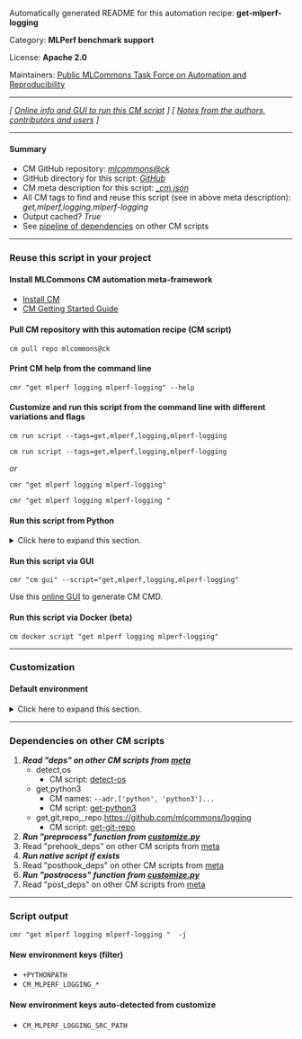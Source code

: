 Automatically generated README for this automation recipe: **get-mlperf-logging**

Category: **MLPerf benchmark support**

License: **Apache 2.0**

Maintainers: [Public MLCommons Task Force on Automation and Reproducibility](https://github.com/mlcommons/ck/blob/master/docs/taskforce.md)

---
*[ [Online info and GUI to run this CM script](https://access.cknowledge.org/playground/?action=scripts&name=get-mlperf-logging,c9830dc6f87b4dc6) ] [ [Notes from the authors, contributors and users](README-extra.md) ]*

---
#### Summary

* CM GitHub repository: *[mlcommons@ck](https://github.com/mlcommons/ck/tree/dev/cm-mlops)*
* GitHub directory for this script: *[GitHub](https://github.com/mlcommons/ck/tree/dev/cm-mlops/script/get-mlperf-logging)*
* CM meta description for this script: *[_cm.json](_cm.json)*
* All CM tags to find and reuse this script (see in above meta description): *get,mlperf,logging,mlperf-logging*
* Output cached? *True*
* See [pipeline of dependencies](#dependencies-on-other-cm-scripts) on other CM scripts


---
### Reuse this script in your project

#### Install MLCommons CM automation meta-framework

* [Install CM](https://access.cknowledge.org/playground/?action=install)
* [CM Getting Started Guide](https://github.com/mlcommons/ck/blob/master/docs/getting-started.md)

#### Pull CM repository with this automation recipe (CM script)

```cm pull repo mlcommons@ck```

#### Print CM help from the command line

````cmr "get mlperf logging mlperf-logging" --help````

#### Customize and run this script from the command line with different variations and flags

`cm run script --tags=get,mlperf,logging,mlperf-logging`

`cm run script --tags=get,mlperf,logging,mlperf-logging `

*or*

`cmr "get mlperf logging mlperf-logging"`

`cmr "get mlperf logging mlperf-logging " `


#### Run this script from Python

<details>
<summary>Click here to expand this section.</summary>

```python

import cmind

r = cmind.access({'action':'run'
                  'automation':'script',
                  'tags':'get,mlperf,logging,mlperf-logging'
                  'out':'con',
                  ...
                  (other input keys for this script)
                  ...
                 })

if r['return']>0:
    print (r['error'])

```

</details>


#### Run this script via GUI

```cmr "cm gui" --script="get,mlperf,logging,mlperf-logging"```

Use this [online GUI](https://cKnowledge.org/cm-gui/?tags=get,mlperf,logging,mlperf-logging) to generate CM CMD.

#### Run this script via Docker (beta)

`cm docker script "get mlperf logging mlperf-logging" `

___
### Customization

#### Default environment

<details>
<summary>Click here to expand this section.</summary>

These keys can be updated via `--env.KEY=VALUE` or `env` dictionary in `@input.json` or using script flags.


</details>

___
### Dependencies on other CM scripts


  1. ***Read "deps" on other CM scripts from [meta](https://github.com/mlcommons/ck/tree/dev/cm-mlops/script/get-mlperf-logging/_cm.json)***
     * detect,os
       - CM script: [detect-os](https://github.com/mlcommons/ck/tree/master/cm-mlops/script/detect-os)
     * get,python3
       * CM names: `--adr.['python', 'python3']...`
       - CM script: [get-python3](https://github.com/mlcommons/ck/tree/master/cm-mlops/script/get-python3)
     * get,git,repo,_repo.https://github.com/mlcommons/logging
       - CM script: [get-git-repo](https://github.com/mlcommons/ck/tree/master/cm-mlops/script/get-git-repo)
  1. ***Run "preprocess" function from [customize.py](https://github.com/mlcommons/ck/tree/dev/cm-mlops/script/get-mlperf-logging/customize.py)***
  1. Read "prehook_deps" on other CM scripts from [meta](https://github.com/mlcommons/ck/tree/dev/cm-mlops/script/get-mlperf-logging/_cm.json)
  1. ***Run native script if exists***
  1. Read "posthook_deps" on other CM scripts from [meta](https://github.com/mlcommons/ck/tree/dev/cm-mlops/script/get-mlperf-logging/_cm.json)
  1. ***Run "postrocess" function from [customize.py](https://github.com/mlcommons/ck/tree/dev/cm-mlops/script/get-mlperf-logging/customize.py)***
  1. Read "post_deps" on other CM scripts from [meta](https://github.com/mlcommons/ck/tree/dev/cm-mlops/script/get-mlperf-logging/_cm.json)

___
### Script output
`cmr "get mlperf logging mlperf-logging "  -j`
#### New environment keys (filter)

* `+PYTHONPATH`
* `CM_MLPERF_LOGGING_*`
#### New environment keys auto-detected from customize

* `CM_MLPERF_LOGGING_SRC_PATH`